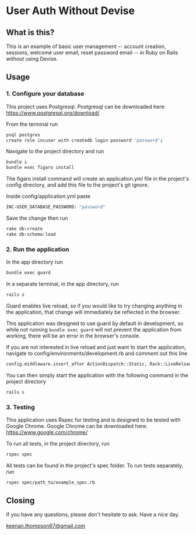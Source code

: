 # User Auth Without Devise

## What is this?

 This is an example of basic user management -- account creation, sessions, welcome user email, reset password email -- in Ruby on Rails without using Devise.

## Usage

### 1. Configure your database

This project uses Postgresql.
Postgresql can be downloaded here: https://www.postgresql.org/download/

From the terminal run

```bash
psql postgres
create role incuser with createdb login password 'password';
```

Navigate to the project directory and run

```bash
bundle i
bundle exec figaro install
```

The figaro install command will create an application.yml file in the project's config directory, and add this file to the project's git ignore.

Inside config/application.yml paste

```bash
INC-USER_DATABASE_PASSWORD: "password"
```

Save the change then run

```bash
rake db:create
rake db:schema:load
```

### 2. Run the application

In the app directory run

```bash
bundle exec guard
```

In a separate terminal, in the app directory, run

```bash
rails s
```

Guard enables live reload, so if you would like to try changing anything in the application, that change will immediately be reflected in the browser.

This application was designed to use guard by default in development, so while not running `bundle exec guard` will not prevent the application from working, there will be an error in the browser's console.

If you are not interested in live reload and just want to start the application, navigate to config/environments/development.rb and comment out this line

```bash
config.middleware.insert_after ActionDispatch::Static, Rack::LiveReload
```

You can then simply start the application with the following command in the project directory

```bash
rails s
```

### 3. Testing

This application uses Rspec for testing and is designed to be tested with Google Chrome.
Google Chrome can be downloaded here: https://www.google.com/chrome/

To run all tests, in the project directory, run

```bash
rspec spec
```

All tests can be found in the project's spec folder. To run tests separately, run

```bash
rspec spec/path_to/example_spec.rb
```

## Closing

If you have any questions, please don't hesitate to ask. Have a nice day.

keenan.thompson67@gmail.com
